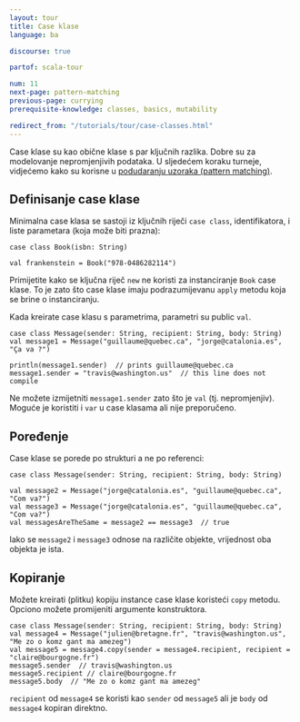 ```yaml
---
layout: tour
title: Case klase
language: ba

discourse: true

partof: scala-tour

num: 11
next-page: pattern-matching
previous-page: currying
prerequisite-knowledge: classes, basics, mutability

redirect_from: "/tutorials/tour/case-classes.html"
---
```


Case klase su kao obične klase s par ključnih razlika.
Dobre su za modelovanje nepromjenjivih podataka.
U sljedećem koraku turneje, vidjećemo kako su korisne u [podudaranju uzoraka (pattern matching)](pattern-matching.html).

## Definisanje case klase
Minimalna case klasa se sastoji iz ključnih riječi `case class`,  identifikatora, i liste parametara (koja može biti prazna):
```tut
case class Book(isbn: String)

val frankenstein = Book("978-0486282114")
```
Primijetite kako se ključna riječ `new` ne koristi za instanciranje `Book` case klase. To je zato što case klase imaju podrazumijevanu `apply` metodu koja se brine o instanciranju.

Kada kreirate case klasu s parametrima, parametri su public `val`.
```
case class Message(sender: String, recipient: String, body: String)
val message1 = Message("guillaume@quebec.ca", "jorge@catalonia.es", "Ça va ?")

println(message1.sender)  // prints guillaume@quebec.ca
message1.sender = "travis@washington.us"  // this line does not compile
```
Ne možete izmijetniti `message1.sender` zato što je  `val` (tj. nepromjenjiv). Moguće je koristiti i `var` u case klasama ali nije preporučeno.

## Poređenje
Case klase se porede po strukturi a ne po referenci:
```
case class Message(sender: String, recipient: String, body: String)

val message2 = Message("jorge@catalonia.es", "guillaume@quebec.ca", "Com va?")
val message3 = Message("jorge@catalonia.es", "guillaume@quebec.ca", "Com va?")
val messagesAreTheSame = message2 == message3  // true
```
Iako se  `message2` i `message3` odnose na različite objekte, vrijednost oba objekta je ista.

## Kopiranje
Možete kreirati (plitku) kopiju instance case klase koristeći `copy` metodu. Opciono možete promijeniti argumente konstruktora.

```
case class Message(sender: String, recipient: String, body: String)
val message4 = Message("julien@bretagne.fr", "travis@washington.us", "Me zo o komz gant ma amezeg")
val message5 = message4.copy(sender = message4.recipient, recipient = "claire@bourgogne.fr")
message5.sender  // travis@washington.us
message5.recipient // claire@bourgogne.fr
message5.body  // "Me zo o komz gant ma amezeg"
```

`recipient` od `message4` se koristi kao `sender` od `message5` ali je `body` od `message4` kopiran direktno.
